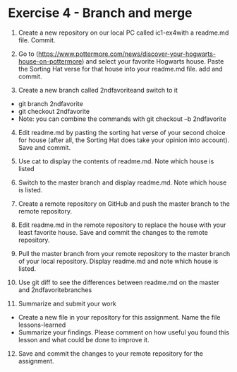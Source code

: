 # Exercise 4 - Branch and merge

1.  Create a new repository on our local PC called ic1-ex4with a readme.md file. Commit.

2. Go to (https://www.pottermore.com/news/discover-your-hogwarts-house-on-pottermore)
and select your favorite Hogwarts house. Paste the Sorting Hat verse for that house into your readme.md file. add and commit.

3. Create a new branch called 2ndfavoriteand switch to it
  - git branch 2ndfavorite
  - git checkout 2ndfavorite
  - Note: you can combine the commands with git checkout –b 2ndfavorite

4. Edit readme.md by pasting the sorting hat verse of your second choice for house (after all, the Sorting Hat does take your opinion into account). Save and commit.

5. Use cat to display the contents of readme.md. Note which house is listed

6. Switch to the master branch and display readme.md. Note which house is listed.

7. Create a remote repository on GitHub and push the master branch to the remote
repository.

8. Edit readme.md in the remote repository to replace the house with your least
favorite house. Save and commit the changes to the remote repository.

9. Pull the master branch from your remote repository to the master branch of
your local repository. Display readme.md and note which house is listed.

10. Use git diff to see the differences between readme.md on the master
and 2ndfavoritebranches

11. Summarize and submit your work

  - Create a new file in your  repository for this assignment.  Name the file lessons-learned
  - Summarize your findings. Please comment on how useful you found this lesson and what could be done to improve it.
12. Save and commit the changes to your remote repository for the assignment.

